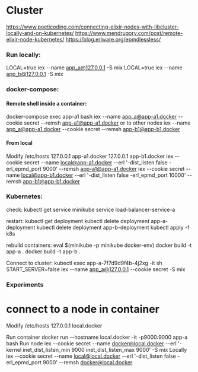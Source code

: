 # Cluster

https://www.poeticoding.com/connecting-elixir-nodes-with-libcluster-locally-and-on-kubernetes/
https://www.mendrugory.com/post/remote-elixir-node-kubernetes/
https://blog.erlware.org/epmdlessless/

### Run locally:
LOCAL=true iex --name app_a@127.0.0.1 -S mix
LOCAL=true iex --name app_b@127.0.0.1 -S mix

### docker-compose:
#### Remote shell inside a container:
docker-compose exec app-a1 bash
iex --name app_a@app-a1.docker  --cookie secret --remsh app-a1@app-a1.docker
or to other nodes
iex --name app_a@app-a1.docker  --cookie secret --remsh app-b1@app-b1.docker
#### From local
Modify /etc/hosts 
127.0.0.1       app-a1.docker
127.0.0.1       app-b1.docker
iex --cookie secret --name local@app-a1.docker --erl '-dist_listen false -erl_epmd_port 9000' --remsh app-a1@app-a1.docker
iex --cookie secret --name local@app-b1.docker --erl '-dist_listen false -erl_epmd_port 10000' --remsh app-b1@app-b1.docker

### Kubernetes:
check:
kubectl get service
minikube service load-balancer-service-a

restart:
kubectl get deployment
kubectl delete deployment app-a-deployment
kubectl delete deployment app-b-deployment
kubectl apply -f k8s

rebuild containers:
eval $(minikube -p minikube docker-env)
docker build -t app-a .
docker build -t app-b .

Connect to cluster:
kubectl exec app-a-7f7d9d9f4b-4j2xg -it sh
START_SERVER=false iex --name app_a@127.0.0.1 --cookie secret -S mix


### Experiments
# connect to a node in container
Modify /etc/hosts
127.0.0.1       local.docker

Run container
docker run --hostname local.docker -it -p9000:9000 app-a bash
Run node
iex --cookie secret --name docker@local.docker --erl '-kernel inet_dist_listen_min 9000 inet_dist_listen_max 9000' -S mix
Locally
iex --cookie secret --name local@local.docker --erl '-dist_listen false -erl_epmd_port 9000' --remsh docker@local.docker

